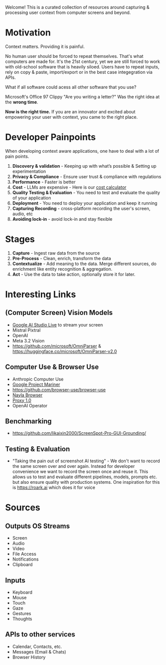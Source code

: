 Welcome! This is a curated collection of resources around capturing &amp; processing user context from computer screens and beyond.

# Motivation 
Context matters. Providing it is painful.

No human user should be forced to repeat themselves. That's what computers are made for. It's the 21st century, yet we are still forced to work with old-school software that is heavily siloed. Users have to repeat inputs, rely on copy & paste, import/export or in the best case integegration via APIs.

What if all software could acess all other software that you use? 

Microsoft's Office 97 Clippy "Are you writing a letter?" Was the right idea at the **wrong time**.

**Now is the right time.** If you are an innovator and excited about empowering your user with context, you came to the right place.

 # Developer Painpoints

 When developing context aware applications, one have to deal with a lot of pain points. 

1. **Discovery & validation** - Keeping up with what’s possible & Setting up experimentation 
1. **Privacy & Compliance** - Ensure user trust & compliance with regulations
2. **Performance** - Faster is better
3. **Cost** - LLMs are expensive - Here is our [cost calculator](https://docs.google.com/spreadsheets/d/16-K-vLpqvAxRUBy4ppqjMmPJyQwZ4E0wxevJdWcmzP4/edit?usp=sharing)
7. **Quality Testing & Evaluation** - You need to test and evaluate the quality of your application
4. **Deployment** - You need to deploy your application and keep it running
5. **Capturing Recording** - cross-platform recording the user's screen, audio, etc
6. **Avoiding lock-in** - avoid lock-in and stay flexible

# Stages
1. **Capture** - Ingest raw data from the source
2. **Pre-Process** - Clean, enrich, transform the data
3. **Contextualize** - Add meaning to the data. Merge different sources, do enrichment like entity recognition & aggregation.
4. **Act** - Use the data to take action, optionally store it for later.

# Interesting Links

## (Computer Screen) Vision Models 
- [Google AI Studio Live](https://aistudio.google.com/live) to stream your screen  
- Mistral Pixtral
- OpenAI
- Meta 3.2 Vision
- https://github.com/microsoft/OmniParser & https://huggingface.co/microsoft/OmniParser-v2.0

## Computer Use & Browser Use
- Anthropic Computer Use
- [Google Project Mariner](https://deepmind.google/technologies/project-mariner/)
- https://github.com/browser-use/browser-use
- [Nayla Browser](https://naylabrowser.com/)
- [Proxy 1.0](https://www.producthunt.com/posts/proxy-1-0)
- OpenAI Operator

## Benchmarking
- https://github.com/likaixin2000/ScreenSpot-Pro-GUI-Grounding/

## Testing & Evaluation
- "Taking the pain out of screenshot AI testing" - We don't want to record the same screen over and over again. Instead for developer convenience we want to record the screen once and reuse it. This allows us to test and evaluate different pipelines, models, prompts etc. but also ensure quality with production systems. One inspiration for this is https://roark.ai which does it for voice

# Sources
## Outputs OS Streams 
 - Screen
 - Audio
 - Video
 - File Access
 - Notifications
- Clipboard
## Inputs
 - Keyboard
 - Mouse
 - Touch
 - Gaze
 - Gestures
 - Thoughts
## APIs to other services 
 - Calendar, Contacts, etc.
 - Messages (Email & Chats)
 - Browser History  